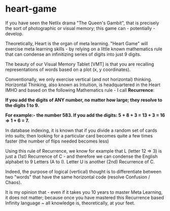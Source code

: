 # heart-game

If you have seen the Netlix drama "The Queen's Gambit", that is precisely the sort of photographic or visual memory; this game can - potentially - develop.

Theoretically, Heart is the organ of meta learning. "Heart Game" will exercise meta learning skills - by relying on a little known mathematics rule that can condense an infinitizing series of digits into just 9 digits.

The beauty of our Visual Memory Tablet [VMT] is that you are recalling representations of words based on a plot (x, y coordinates).

Conventionally, we only exercise vertical (and not horizontal) thinking. Horizontal Thinking, also known as Intuition, is headquartered in the Heart IMHO and based on the following Mathematics rule - I call **Recurrence**:

**If you add the digits of ANY number, no matter how large; they resolve to the digits 1 to 9.**

**For example:- the number 583. If you add the digits: 5 + 8 + 3 = 13 + 3 = 16 ⇒ 1 + 6 = 7.**

In database indexing, it is known that if you divide a random set of cards into suits; then looking for a particular card becomes quite a few times faster (the number of flips needed becomes less)

Using this rule of Recurrence, we know for example that L (letter 12 => 3) is just a (1st) Recurrence of C - and therefore we can condense the English alphabet to 9 Letters (A to I). Letter U is another (2nd) Recurrence of C.

Indeed, the purpose of logical (vertical) thought is to differentiate between two "words" that have the same horizontal code (resolve Confusion / Chaos).

It is my opinion that - even if it takes you 10 years to master Meta Learning, it does not matter; because once you have mastered this Recurrence based Infinity language ~ all knowledge is, theoretically, at your feet.
